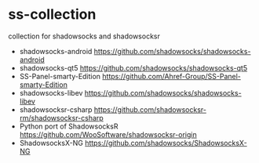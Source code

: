 # ss-collection
collection for shadowsocks and shadowsocksr
- shadowsocks-android <https://github.com/shadowsocks/shadowsocks-android>
- shadowsocks-qt5 <https://github.com/shadowsocks/shadowsocks-qt5>
- SS-Panel-smarty-Edition <https://github.com/Ahref-Group/SS-Panel-smarty-Edition>
- shadowsocks-libev <https://github.com/shadowsocks/shadowsocks-libev>
- shadowsocksr-csharp <https://github.com/shadowsocksr-rm/shadowsocksr-csharp>
- Python port of ShadowsocksR <https://github.com/WooSoftware/shadowsocksr-origin>
- ShadowsocksX-NG <https://github.com/shadowsocks/ShadowsocksX-NG>
